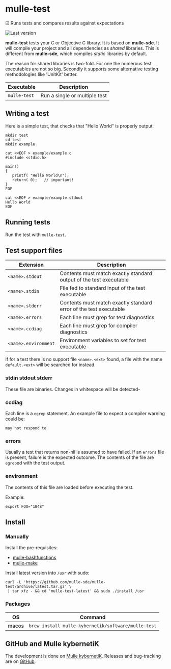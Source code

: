 # mulle-test

☑︎ Runs tests and compares results against expectations

![Last version](https://img.shields.io/github/tag/mulle-sde/mulle-test.svg)


**mulle-test** tests your C or Objective C library. It is based on
**mulle-sde**. It will compile your project and all dependencies as *shared*
libraries. This is different from **mulle-sde**, which compiles *static*
libraries by default.

The reason for shared libraries is two-fold. For one the numerous test
executables are not so big. Secondly it supports some alternative testing
methodologies like 'UnitKit' better.



Executable   | Description
-------------|--------------------------------
`mulle-test` | Run a single or multiple test


## Writing a test

Here is a simple test, that checks that "Hello World" is properly output:

```
mkdir test
cd test
mkdir example

cat <<EOF > example/example.c
#include <stdio.h>

main()
{
   printf( "Hello World\n");
   return( 0);   // important!
}
EOF

cat <<EOF > example/example.stdout
Hello World
EOF
```

## Running tests

Run the test with `mulle-test`.


## Test support files

Extension            | Description
---------------------|----------------------
`<name>.stdout`      | Contents must match exactly standard output of the test executable
`<name>.stdin`       | File fed to standard input of the test executable
`<name>.stderr`      | Contents must match exactly standard error of the test executable
`<name>.errors`      | Each line must grep for test diagnostics
`<name>.ccdiag`      | Each line must grep for compiler diagnostics
`<name>.environment` | Environment variables to set for test executable


If for a test there is no support file `<name>.<ext>` found, a file with the
name `default.<ext>` will be searched for instead.


### stdin stdout stderr

These file are binaries. Changes in whitespace will be detected-

### ccdiag

Each line is a `egrep` statement. An example file to expect a compiler warning
could be:

```
may not respond to
```

### errors

Usually a test that returns non-nil is assumed to have failed. If an `errors`
file is present, failure is the expected outcome. The contents of the file
are `egrep`ed with the test output.

### environment

The contents of this file are loaded before executing the test.

Example:

```
export FOO="1848"
```


## Install

### Manually

Install the pre-requisites:

* [mulle-bashfunctions](https://github.com/mulle-nat/mulle-bashfunctions)
* [mulle-make](https://github.com/mulle-nat/mulle-make)


Install latest version into `/usr` with sudo:

```
curl -L 'https://github.com/mulle-sde/mulle-test/archive/latest.tar.gz' \
 | tar xfz - && cd 'mulle-test-latest' && sudo ./install /usr
```

### Packages

OS    | Command
------|------------------------------------
macos | `brew install mulle-kybernetik/software/mulle-test`


## GitHub and Mulle kybernetiK

The development is done on
[Mulle kybernetiK](https://www.mulle-kybernetik.com/software/git/mulle-test/master).
Releases and bug-tracking are on [GitHub](https://github.com/mulle-sde/mulle-test).
